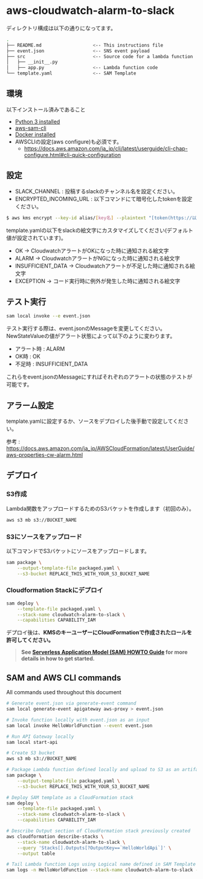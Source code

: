 # aws-cloudwatch-alarm-to-slack

ディレクトリ構成は以下の通りになってます。

```bash
.
├── README.md                   <-- This instructions file
├── event.json                  <-- SNS event payload
├── src                         <-- Source code for a lambda function
│   ├── __init__.py
│   ├── app.py                  <-- Lambda function code
└── template.yaml               <-- SAM Template
```

## 環境
以下インストール済みであること

* [Python 3 installed](https://www.python.org/downloads/)
* [aws-sam-cli](https://pypi.org/project/aws-sam-cli/)
* [Docker installed](https://www.docker.com/community-edition)
* AWSCLIの設定(aws configure)も必須です。
    * https://docs.aws.amazon.com/ja_jp/cli/latest/userguide/cli-chap-configure.html#cli-quick-configuration

## 設定
* SLACK_CHANNEL : 投稿するslackのチャンネル名を設定ください。
* ENCRYPTED_INCOMING_URL : 以下コマンドにて暗号化したtokenを設定ください。

```bash
$ aws kms encrypt --key-id alias/[key名] --plaintext "[token(https://以下の部分)]"
```

template.yamlの以下をslackの絵文字にカスタマイズしてください(デフォルト値が設定されています)。

* OK → CloudwatchアラートがOKになった時に通知される絵文字
* ALARM → CloudwatchアラートがNGになった時に通知される絵文字
* INSUFFICIENT_DATA → Cloudwatchアラートが不足した時に通知される絵文字
* EXCEPTION → コード実行時に例外が発生した時に通知される絵文字


## テスト実行

```bash
sam local invoke --e event.json
```

テスト実行する際は、event.jsonのMessageを変更してください。
NewStateValueの値がアラート状態によって以下のように変わります。

* アラート時 : ALARM
* OK時 : OK
* 不足時 : INSUFFICIENT_DATA

これらをevent.jsonのMessageにすればそれぞれのアラートの状態のテストが可能です。

## アラーム設定
template.yamlに設定するか、ソースをデプロイした後手動で設定してください。

参考 : https://docs.aws.amazon.com/ja_jp/AWSCloudFormation/latest/UserGuide/aws-properties-cw-alarm.html

## デプロイ 
### S3作成
Lambda関数をアップロードするためのS3バケットを作成します（初回のみ）。

```bash
aws s3 mb s3://BUCKET_NAME
```

### S3にソースをアップロード
以下コマンドでS3バケットにソースをアップロードします。

```bash
sam package \
    --output-template-file packaged.yaml \
    --s3-bucket REPLACE_THIS_WITH_YOUR_S3_BUCKET_NAME
```

### Cloudformation Stackにデプロイ

```bash
sam deploy \
    --template-file packaged.yaml \
    --stack-name cloudwatch-alarm-to-slack \
    --capabilities CAPABILITY_IAM
```

デプロイ後は、**KMSのキーユーザーにCloudFormationで作成されたロールを許可してください。**



> **See [Serverless Application Model (SAM) HOWTO Guide](https://docs.aws.amazon.com/serverless-application-model/latest/developerguide/serverless-quick-start.html) for more details in how to get started.**


## SAM and AWS CLI commands

All commands used throughout this document

```bash
# Generate event.json via generate-event command
sam local generate-event apigateway aws-proxy > event.json

# Invoke function locally with event.json as an input
sam local invoke HelloWorldFunction --event event.json

# Run API Gateway locally
sam local start-api

# Create S3 bucket
aws s3 mb s3://BUCKET_NAME

# Package Lambda function defined locally and upload to S3 as an artifact
sam package \
    --output-template-file packaged.yaml \
    --s3-bucket REPLACE_THIS_WITH_YOUR_S3_BUCKET_NAME

# Deploy SAM template as a CloudFormation stack
sam deploy \
    --template-file packaged.yaml \
    --stack-name cloudwatch-alarm-to-slack \
    --capabilities CAPABILITY_IAM

# Describe Output section of CloudFormation stack previously created
aws cloudformation describe-stacks \
    --stack-name cloudwatch-alarm-to-slack \
    --query 'Stacks[].Outputs[?OutputKey==`HelloWorldApi`]' \
    --output table

# Tail Lambda function Logs using Logical name defined in SAM Template
sam logs -n HelloWorldFunction --stack-name cloudwatch-alarm-to-slack --tail
```

